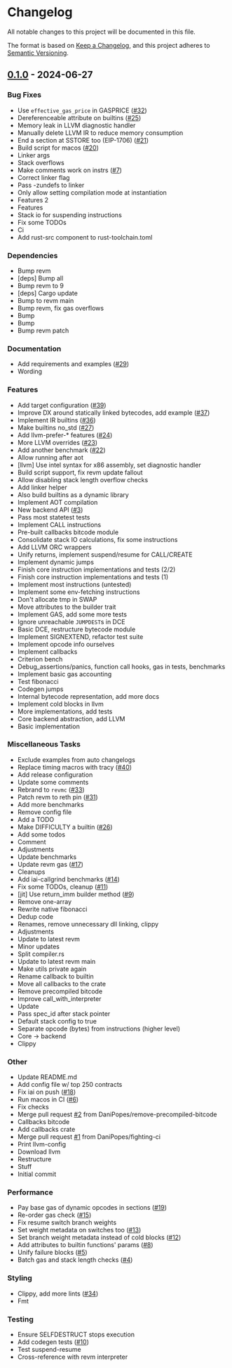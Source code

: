 # Changelog

All notable changes to this project will be documented in this file.

The format is based on [Keep a Changelog](https://keepachangelog.com/en/1.1.0/),
and this project adheres to [Semantic Versioning](https://semver.org/spec/v2.0.0.html).

## [0.1.0](https://github.com/paradigmxyz/revmc/releases/tag/v0.1.0) - 2024-06-27

### Bug Fixes

- Use `effective_gas_price` in GASPRICE ([#32](https://github.com/paradigmxyz/revmc/issues/32))
- Dereferenceable attribute on builtins ([#25](https://github.com/paradigmxyz/revmc/issues/25))
- Memory leak in LLVM diagnostic handler
- Manually delete LLVM IR to reduce memory consumption
- End a section at SSTORE too (EIP-1706) ([#21](https://github.com/paradigmxyz/revmc/issues/21))
- Build script for macos ([#20](https://github.com/paradigmxyz/revmc/issues/20))
- Linker args
- Stack overflows
- Make comments work on instrs ([#7](https://github.com/paradigmxyz/revmc/issues/7))
- Correct linker flag
- Pass -zundefs to linker
- Only allow setting compilation mode at instantiation
- Features 2
- Features
- Stack io for suspending instructions
- Fix some TODOs
- Ci
- Add rust-src component to rust-toolchain.toml

### Dependencies

- Bump revm
- [deps] Bump all
- Bump revm to 9
- [deps] Cargo update
- Bump to revm main
- Bump revm, fix gas overflows
- Bump
- Bump
- Bump revm patch

### Documentation

- Add requirements and examples ([#29](https://github.com/paradigmxyz/revmc/issues/29))
- Wording

### Features

- Add target configuration ([#39](https://github.com/paradigmxyz/revmc/issues/39))
- Improve DX around statically linked bytecodes, add example ([#37](https://github.com/paradigmxyz/revmc/issues/37))
- Implement IR builtins ([#36](https://github.com/paradigmxyz/revmc/issues/36))
- Make builtins no_std ([#27](https://github.com/paradigmxyz/revmc/issues/27))
- Add llvm-prefer-* features ([#24](https://github.com/paradigmxyz/revmc/issues/24))
- More LLVM overrides ([#23](https://github.com/paradigmxyz/revmc/issues/23))
- Add another benchmark ([#22](https://github.com/paradigmxyz/revmc/issues/22))
- Allow running after aot
- [llvm] Use intel syntax for x86 assembly, set diagnostic handler
- Build script support, fix revm update fallout
- Allow disabling stack length overflow checks
- Add linker helper
- Also build builtins as a dynamic library
- Implement AOT compilation
- New backend API ([#3](https://github.com/paradigmxyz/revmc/issues/3))
- Pass most statetest tests
- Implement CALL instructions
- Pre-built callbacks bitcode module
- Consolidate stack IO calculations, fix some instructions
- Add LLVM ORC wrappers
- Unify returns, implement suspend/resume for CALL/CREATE
- Implement dynamic jumps
- Finish core instruction implementations and tests (2/2)
- Finish core instruction implementations and tests (1)
- Implement most instructions (untested)
- Implement some env-fetching instructions
- Don't allocate tmp in SWAP
- Move attributes to the builder trait
- Implement GAS, add some more tests
- Ignore unreachable `JUMPDEST`s in DCE
- Basic DCE, restructure bytecode module
- Implement SIGNEXTEND, refactor test suite
- Implement opcode info ourselves
- Implement callbacks
- Criterion bench
- Debug_assertions/panics, function call hooks, gas in tests, benchmarks
- Implement basic gas accounting
- Test fibonacci
- Codegen jumps
- Internal bytecode representation, add more docs
- Implement cold blocks in llvm
- More implementations, add tests
- Core backend abstraction, add LLVM
- Basic implementation

### Miscellaneous Tasks

- Exclude examples from auto changelogs
- Replace timing macros with tracy ([#40](https://github.com/paradigmxyz/revmc/issues/40))
- Add release configuration
- Update some comments
- Rebrand to `revmc` ([#33](https://github.com/paradigmxyz/revmc/issues/33))
- Patch revm to reth pin ([#31](https://github.com/paradigmxyz/revmc/issues/31))
- Add more benchmarks
- Remove config file
- Add a TODO
- Make DIFFICULTY a builtin ([#26](https://github.com/paradigmxyz/revmc/issues/26))
- Add some todos
- Comment
- Adjustments
- Update benchmarks
- Update revm gas ([#17](https://github.com/paradigmxyz/revmc/issues/17))
- Cleanups
- Add iai-callgrind benchmarks ([#14](https://github.com/paradigmxyz/revmc/issues/14))
- Fix some TODOs, cleanup ([#11](https://github.com/paradigmxyz/revmc/issues/11))
- [jit] Use return_imm builder method ([#9](https://github.com/paradigmxyz/revmc/issues/9))
- Remove one-array
- Rewrite native fibonacci
- Dedup code
- Renames, remove unnecessary dll linking, clippy
- Adjustments
- Update to latest revm
- Minor updates
- Split compiler.rs
- Update to latest revm main
- Make utils private again
- Rename callback to builtin
- Move all callbacks to the crate
- Remove precompiled bitcode
- Improve call_with_interpreter
- Update
- Pass spec_id after stack pointer
- Default stack config to true
- Separate opcode (bytes) from instructions (higher level)
- Core -> backend
- Clippy

### Other

- Update README.md
- Add config file w/ top 250 contracts
- Fix iai on push ([#18](https://github.com/paradigmxyz/revmc/issues/18))
- Run macos in CI ([#6](https://github.com/paradigmxyz/revmc/issues/6))
- Fix checks
- Merge pull request [#2](https://github.com/paradigmxyz/revmc/issues/2) from DaniPopes/remove-precompiled-bitcode
- Callbacks bitcode
- Add callbacks crate
- Merge pull request [#1](https://github.com/paradigmxyz/revmc/issues/1) from DaniPopes/fighting-ci
- Print llvm-config
- Download llvm
- Restructure
- Stuff
- Initial commit

### Performance

- Pay base gas of dynamic opcodes in sections ([#19](https://github.com/paradigmxyz/revmc/issues/19))
- Re-order gas check ([#15](https://github.com/paradigmxyz/revmc/issues/15))
- Fix resume switch branch weights
- Set weight metadata on switches too ([#13](https://github.com/paradigmxyz/revmc/issues/13))
- Set branch weight metadata instead of cold blocks ([#12](https://github.com/paradigmxyz/revmc/issues/12))
- Add attributes to builtin functions' params ([#8](https://github.com/paradigmxyz/revmc/issues/8))
- Unify failure blocks ([#5](https://github.com/paradigmxyz/revmc/issues/5))
- Batch gas and stack length checks ([#4](https://github.com/paradigmxyz/revmc/issues/4))

### Styling

- Clippy, add more lints ([#34](https://github.com/paradigmxyz/revmc/issues/34))
- Fmt

### Testing

- Ensure SELFDESTRUCT stops execution
- Add codegen tests ([#10](https://github.com/paradigmxyz/revmc/issues/10))
- Test suspend-resume
- Cross-reference with revm interpreter

<!-- generated by git-cliff -->
